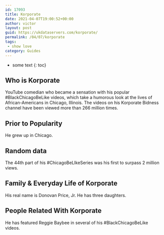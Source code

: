 ```yaml
---
id: 17093
title: Korporate
date: 2021-04-07T19:00:52+00:00
author: victor
layout: post
guid: https://ukdataservers.com/korporate/
permalink: /04/07/korporate
tags:
 - show love
category: Guides
---
```


* some text
{: toc}


## Who is Korporate



YouTube comedian who became a sensation with his popular #BlackChicagoBeLike videos, which take a humorous look at the lives of African-Americans in Chicago, Illinois. The videos on his Korporate Bidness channel have been viewed more than 266 million times. 

                
                
                
## Prior to Popularity



He grew up in Chicago. 

                
                
                
## Random data



The 44th part of his #ChicagoBeLIkeSeries was his first to surpass 2 million views. 

                
                
                
## Family & Everyday Life of Korporate



His real name is Donovan Price, Jr. He has three daughters.

                
                
                
## People Related With Korporate



He has featured Reggie Baybee in several of his #BlackChicagoBeLike videos. 

                
              
            
          
          
          